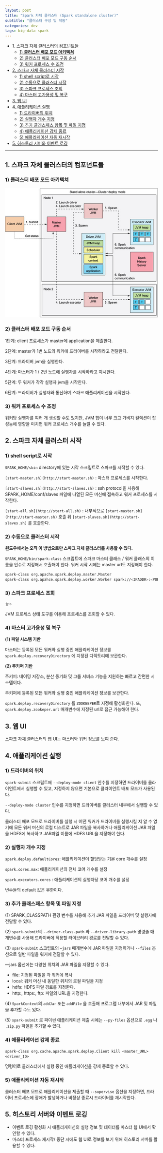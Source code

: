 ```yaml
---
layout: post
title: "Spark 자체 클러스터 (Spark standalone cluster)"
subtitle: "클러스터 구성 및 작동"
categories: dev
tags: big-data spark
---
```


<!-- @import "[TOC]" {cmd="toc" depthFrom=1 depthTo=6 orderedList=false} -->

<!-- code_chunk_output -->

- [1. 스파크 자체 클러스터의 컴포넌트들](#1-스파크-자체-클러스터의-컴포넌트들)
  - [1) **클러스터 배포 모드 아키텍쳐**](#1-클러스터-배포-모드-아키텍쳐)
  - [2) 클러스터 배포 모드 구동 순서](#2-클러스터-배포-모드-구동-순서)
  - [3) 워커 프로세스 수 조정](#3-워커-프로세스-수-조정)
- [2. 스파크 자체 클러스터 시작](#2-스파크-자체-클러스터-시작)
  - [1) shell script로 시작](#1-shell-script로-시작)
  - [2) 수동으로 클러스터 시작](#2-수동으로-클러스터-시작)
  - [3) 스파크 프로세스 조회](#3-스파크-프로세스-조회)
  - [4) 마스터 고가용성 및 복구](#4-마스터-고가용성-및-복구)
- [3. 웹 UI](#3-웹-ui)
- [4. 애플리케이션 실행](#4-애플리케이션-실행)
  - [1) 드라이버의 위치](#1-드라이버의-위치)
  - [2) 실행자 개수 지정](#2-실행자-개수-지정)
  - [3) 추가 클래스패스 항목 및 파일 지정](#3-추가-클래스패스-항목-및-파일-지정)
  - [4) 애플리케이션 강제 종료](#4-애플리케이션-강제-종료)
  - [5) 애플리케이션 자동 재시작](#5-애플리케이션-자동-재시작)
- [5. 히스토리 서버와 이벤트 로깅](#5-히스토리-서버와-이벤트-로깅)

<!-- /code_chunk_output -->

---

## 1. 스파크 자체 클러스터의 컴포넌트들

### 1) **클러스터 배포 모드 아키텍쳐**

![Architecture](https://raw.githubusercontent.com/Cho-Geonwoo/Cho-Geonwoo.github.io/master/assets/img/contents/spark_standalone_cluster/architecture.png)

### 2) 클러스터 배포 모드 구동 순서

1단계: client 프로세스가 master에 application을 제출한다.

2단계: master가 1번 노드의 워커에 드라이버를 시작하라고 전달한다.

3단계: 드라이버 jvm을 실행한다.

4단계: 마스터가 1 / 2번 노드에 실행자를 시작하라고 지시한다.

5단계: 두 워커가 각각 실행자 jvm을 시작한다.

6단계: 드라이버가 실행자와 통신하며 스파크 애플리케이션을 시작한다.

### 3) 워커 프로세스 수 조정

워커당 실행자를 여러 개 생성할 수도 있지만, JVM 힙이 너무 크고 가비지 컬렉션이 잡 성능에 영향을 미치면 워커 프로세스 개수를 늘릴 수 있다.

## 2. 스파크 자체 클러스터 시작

### 1) shell script로 시작

`SPARK_HOME/sbin` directory에 있는 시작 스크립트로 스파크를 시작할 수 있다.

`[start-master.sh](http://start-master.sh)` : 마스터 프로세스를 시작한다.

`[start-slaves.sh](http://start-slaves.sh)` : ssh protocol을 사용해 SPARK_HOME/conf/slaves 파일에 나열된 모든 머신에 접속하고 워커 프로세스를 시작한다.

`[start-all.sh](http://start-all.sh)` : 내부적으로 `[start-master.sh](http://start-master.sh)` 호출 뒤 `[start-slaves.sh](http://start-slaves.sh)` 를 호출한다.

### 2) 수동으로 클러스터 시작

**윈도우에서는 오직 이 방법으로만 스파크 자체 클러스터를 사용할 수 있다.**

`SPARK_HOME/bin/spark-class` 스크립트에 스파크 마스터 클래스 / 워커 클래스의 이름을 인수로 지정해서 호출해야 한다. 워커 시작 시에는 master url도 지정해야 한다.

```bash
spark-class org.apache.spark.deploy.master.Master
spark-class org.apahce.spark.deploy.worker.Worker spark://<IPADDR>:<PORT>
```

### 3) 스파크 프로세스 조회

```bash
jps
```

JVM 프로세스 상태 도구를 이용해 프로세스를 조회할 수 있다.

### 4) 마스터 고가용성 및 복구

**(1) 파일 시스템 기반**

마스터는 등록된 모든 워커와 실행 중인 애플리케이션 정보를 `spark.deploy.recoveryDirectory` 에 지정된 디렉토리에 보관한다.

**(2) 주키퍼 기반**

주키퍼: 네이밍 저장소, 분산 동기화 및 그룹 서비스 기능을 지원하는 빠르고 간편한 시스템이다.

주키퍼에 등록된 모든 워커와 실행 중인 애플리케이션 정보를 보관한다.

`spark.deploy.recoveryDirectory` 를 `ZOOKEEPER`로 지정해 활성화한다. 또, `spark.deploy.zookeper.url` 매개변수에 지정된 url로 접근 가능해야 한다.

## 3. 웹 UI

스파크 자체 클러스터의 웹 UI는 마스터와 워커 정보를 보여 준다.

## 4. 애플리케이션 실행

### 1) 드라이버의 위치

`spark-submit` 스크립트에 `--deploy-mode client` 인수를 지정하면 드라이버를 클라이언트에서 실행할 수 있고, 지정하지 않으면 기본으로 클라이언트 배포 모드가 사용된다.

`--deploy-mode cluster` 인수를 지정하면 드라이버를 클러스터 내부에서 실행할 수 있다.

클러스터 배포 모드로 드라이버를 실행 시 어떤 워커가 드라이버를 실행시킬 지 알 수 없기에 모든 워커 머신의 로컬 디스트로 JAR 파일을 복사하거나 애플리케이션 JAR 파일을 HDFS에 복사하고 JAR파일 이름에 HDFS URL을 지정해야 한다.

### 2) 실행자 개수 지정

`spark.deploy.defaultCores`: 애플리케이션이 할당받는 기본 core 개수를 설정

`spark.cores.max`: 애플리케이션의 전체 코어 개수를 설정

`spark.executors.cores` : 애플리케이션의 실행자당 코어 개수를 설정

변수들의 default 값은 무한이다.

### 3) 추가 클래스패스 항목 및 파일 지정

(1) SPARK_CLASSPATH 환경 변수를 사용해 추가 JAR 파일을 드라이버 및 실행자에 전달할 수 있다.

(2) `spark-submit`의 `--driver-class-path` 와 `--driver-library-path` 명령줄 매개변수를 사용해 드라이버에 적용할 라이브러리 경로를 전달할 수 있다.

(3) `spark-submit` 스크립트의 `—jars` 매개변수에 JAR 파일을 지정하거나 `--files` 옵션으로 일반 파일을 워커에 전달할 수 있다.

—jars 옵션에는 다양한 위치의 JAR 파일을 지정할 수 있다.

- file: 지정된 파일을 각 워커에 복사
- local: 워커 머신 내 동일한 위치의 로컬 파일을 지정
- hdfs: HDFS 파일 경로를 지정한다.
- http:, https:, ftp: 파일의 URL을 지정한다.

(4) `SparkContext`의 `addJar` 또는 `addFile` 을 호출해 프로그램 내부에서 JAR 및 파일을 추가할 수도 있다.

(5) `spark-submit` 로 파이썬 애플리케이션 제출 시에는 `--py-files` 옵션으로 `.egg` 나 `.zip.py` 파일을 추가할 수 있다.

### 4) 애플리케이션 강제 종료

`spark-class org.cache.apache.spark.deploy.Client kill <master_URL> <driver_ID>`

명령어로 클러스터에서 실행 중인 애플리케이션을 강제 종료할 수 있다.

### 5) 애플리케이션 자동 재시작

클러스터 배포 모드로 애플리케이션을 제출할 때 `--supervise` 옵션을 지정하면, 드라이버 프로세스에 장애가 발생하거나 비정상 종료시 드라이버를 재시작한다.

## 5. 히스토리 서버와 이벤트 로깅

- 이벤트 로깅 활성화 시 애플리케이션의 실행 정보 및 데이터를 마스터 웹 UI에서 확인할 수 있다.
- 마스터 프로세스 재시작/ 중단 시에도 웹 UI로 정보를 보기 위해 히스토리 서버를 활용할 수 있다.